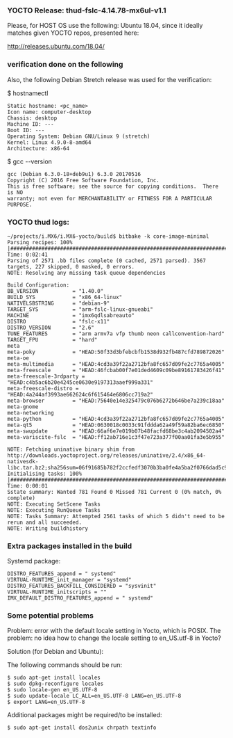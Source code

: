 ### YOCTO Release: thud-fslc-4.14.78-mx6ul-v1.1

Please, for HOST OS use the following: Ubuntu 18.04, since it ideally matches given YOCTO repos, presented here:

http://releases.ubuntu.com/18.04/

### verification done on the following 

Also, the following Debian Stretch release was used for the verification:

$ hostnamectl

	Static hostname: <pc_name>
	Icon name: computer-desktop
	Chassis: desktop
	Machine ID: ---
	Boot ID: ---
	Operating System: Debian GNU/Linux 9 (stretch)
	Kernel: Linux 4.9.0-8-amd64
	Architecture: x86-64

$ gcc --version

	gcc (Debian 6.3.0-18+deb9u1) 6.3.0 20170516
	Copyright (C) 2016 Free Software Foundation, Inc.
	This is free software; see the source for copying conditions.  There is NO
	warranty; not even for MERCHANTABILITY or FITNESS FOR A PARTICULAR PURPOSE.

### YOCTO thud logs:
```
~/projects/i.MX6/i.MX6-yocto/build$ bitbake -k core-image-minimal
Parsing recipes: 100% |######################################################################################################################| Time: 0:02:41
Parsing of 2571 .bb files complete (0 cached, 2571 parsed). 3567 targets, 227 skipped, 0 masked, 0 errors.
NOTE: Resolving any missing task queue dependencies

Build Configuration:
BB_VERSION           = "1.40.0"
BUILD_SYS            = "x86_64-linux"
NATIVELSBSTRING      = "debian-9"
TARGET_SYS           = "arm-fslc-linux-gnueabi"
MACHINE              = "imx6qdlsabreauto"
DISTRO               = "fslc-x11"
DISTRO_VERSION       = "2.6"
TUNE_FEATURES        = "arm armv7a vfp thumb neon callconvention-hard"
TARGET_FPU           = "hard"
meta                 
meta-poky            = "HEAD:50f33d3bfebcbfb1538d932fb487cfd789872026"
meta-oe              
meta-multimedia      = "HEAD:4cd3a39f22a2712bfa8fc657d09fe2c7765a4005"
meta-freescale       = "HEAD:46fcbab00f7e01ded4609c09be89161783426f41"
meta-freescale-3rdparty = "HEAD:c4b5ac6b20e4245ce0630e9197313aaef999a331"
meta-freescale-distro = "HEAD:4a244af3993ae662624c6f615464e6806cc719a2"
meta-browser         = "HEAD:75640e14e325479c076b6272b646be7a239c18aa"
meta-gnome           
meta-networking      
meta-python          = "HEAD:4cd3a39f22a2712bfa8fc657d09fe2c7765a4005"
meta-qt5             = "HEAD:0630018c0033c91fddda62a49f59a82ba6ec6850"
meta-swupdate        = "HEAD:66af6e7e019b07b48facfd68be3c4ab2094502a4"
meta-variscite-fslc  = "HEAD:ff12ab716e1c3f47e723a377f00aa01fa3e5b955"

NOTE: Fetching uninative binary shim from http://downloads.yoctoproject.org/releases/uninative/2.4/x86_64-nativesdk-libc.tar.bz2;sha256sum=06f91685b782f2ccfedf3070b3ba0fe4a5ba2f0766dad5c9d1642dccf95accd0
Initialising tasks: 100% |###################################################################################################################| Time: 0:00:01
Sstate summary: Wanted 781 Found 0 Missed 781 Current 0 (0% match, 0% complete)
NOTE: Executing SetScene Tasks
NOTE: Executing RunQueue Tasks
NOTE: Tasks Summary: Attempted 2561 tasks of which 5 didn't need to be rerun and all succeeded.
NOTE: Writing buildhistory
```
### Extra packages installed in the build

Systemd package:

	DISTRO_FEATURES_append = " systemd"
	VIRTUAL-RUNTIME_init_manager = "systemd"
	DISTRO_FEATURES_BACKFILL_CONSIDERED = "sysvinit"
	VIRTUAL-RUNTIME_initscripts = ""
	IMX_DEFAULT_DISTRO_FEATURES_append = " systemd"

### Some potential problems

Problem: error with the default locale setting in Yocto, which is POSIX. The problem: no idea how to change the locale setting to en_US.utf-8 in Yocto?

Solution (for Debian and Ubuntu): 

The following commands should be run:

	$ sudo apt-get install locales
	$ sudo dpkg-reconfigure locales
	$ sudo locale-gen en_US.UTF-8
	$ sudo update-locale LC_ALL=en_US.UTF-8 LANG=en_US.UTF-8
	$ export LANG=en_US.UTF-8

Additional packages might be required/to be installed:

	$ sudo apt-get install dos2unix chrpath textinfo
